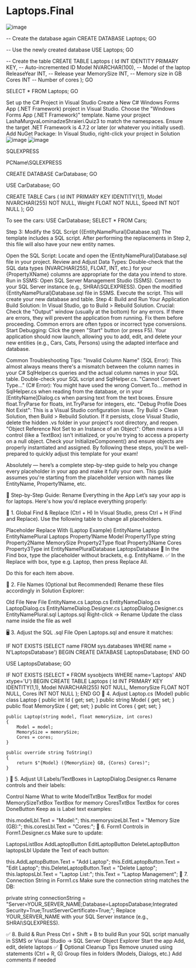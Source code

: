 # Laptops.Final

![image](https://github.com/user-attachments/assets/565696e0-69ea-4dbc-a1ec-46d5e5aa2835)

-- Create the database again
CREATE DATABASE Laptops;
GO

-- Use the newly created database
USE Laptops;
GO



-- Create the table
CREATE TABLE Laptops (
    Id INT IDENTITY PRIMARY KEY,   -- Auto-incremented ID
    Model NVARCHAR(100),           -- Model of the laptop
    ReleaseYear INT,               -- Release year
    MemorySize INT,                -- Memory size in GB
    Cores INT                      -- Number of cores
);
GO



SELECT * FROM Laptops;
GO

Set up the C# Project in Visual Studio Create a New C# Windows Forms App (.NET Framework) project in Visual Studio. Choose the "Windows Forms App (.NET Framework)" template. Name your project LashaMurgvaLominadzeShraieri.Quiz3 to match the namespaces. Ensure the target .NET Framework is 4.7.2 or later (or whatever you initially used). Add NuGet Package: In Visual Studio, right-click your project in Solution
![image](https://github.com/user-attachments/assets/2677ae83-84a4-465a-954c-225d75586f60)
![image](https://github.com/user-attachments/assets/0880adfe-6144-4862-9a86-a96c0604d31f)

SQLEXPRESS

PCName\SQLEXPRESS

CREATE DATABASE CarDatabase; GO

USE CarDatabase; GO

CREATE TABLE Cars ( Id INT PRIMARY KEY IDENTITY(1,1), Model NVARCHAR(255) NOT NULL, Weight FLOAT NOT NULL, Speed INT NOT NULL ); GO

To see the cars: USE CarDatabase; SELECT * FROM Cars;
















Step 3: Modify the SQL Script ({EntityNamePlural}Database.sql)
The template includes a SQL script. After performing the replacements in Step 2, this file will also have your new entity names.

Open the SQL Script: Locate and open the {EntityNamePlural}Database.sql file in your project.
Review and Adjust Data Types: Double-check that the SQL data types (NVARCHAR(255), FLOAT, INT, etc.) for your {PropertyXName} columns are appropriate for the data you intend to store.
Run in SSMS:
Open SQL Server Management Studio (SSMS).
Connect to your SQL Server instance (e.g., SHRAI\SQLEXPRESS).
Open the modified {EntityNamePlural}Database.sql file in SSMS.
Execute the script. This will create your new database and table.
Step 4: Build and Run Your Application
Build Solution: In Visual Studio, go to Build > Rebuild Solution.
Crucial: Check the "Output" window (usually at the bottom) for any errors. If there are errors, they will prevent the application from running. Fix them before proceeding. Common errors are often typos or incorrect type conversions.
Start Debugging: Click the green "Start" button (or press F5).
Your application should now launch, allowing you to add, edit, and delete your new entities (e.g., Cars, Cats, Persons) using the adapted interface and database.

Common Troubleshooting Tips:
"Invalid Column Name" (SQL Error): This almost always means there's a mismatch between the column names in your C# SqlHelper.cs queries and the actual column names in your SQL table. Double-check your SQL script and SqlHelper.cs.
"Cannot Convert Type..." (C# Error): You might have used the wrong Convert.To... method in SqlHelper.cs when reading from the database, or in your [EntityName]Dialog.cs when parsing text from the text boxes. Ensure float.TryParse for floats, int.TryParse for integers, etc.
"Debug Profile Does Not Exist": This is a Visual Studio configuration issue. Try Build > Clean Solution, then Build > Rebuild Solution. If it persists, close Visual Studio, delete the hidden .vs folder in your project's root directory, and reopen.
"Object Reference Not Set to an Instance of an Object": Often means a UI control (like a TextBox) isn't initialized, or you're trying to access a property on a null object. Check your InitializeComponent() and ensure objects are properly instantiated and assigned.
By following these steps, you'll be well-prepared to quickly adjust this template for your exam!

Absolutely — here’s a complete step-by-step guide to help you change every placeholder in your app and make it fully your own. This guide assumes you're starting from the placeholder version with names like EntityName, Property1Name, etc.

🧭 Step-by-Step Guide: Rename Everything in the App
Let’s say your app is for laptops. Here's how you'd replace everything properly:

🔁 1. Global Find & Replace (Ctrl + H)
In Visual Studio, press Ctrl + H (Find and Replace). Use the following table to change all placeholders.

Placeholder	Replace With (Laptop Example)
EntityName	Laptop
EntityNamePlural	Laptops
Property1Name	Model
Property1Type	string
Property2Name	MemorySize
Property2Type	float
Property3Name	Cores
Property3Type	int
EntityNamePluralDatabase	LaptopsDatabase
🔎 In the Find box, type the placeholder without brackets, e.g. EntityName. ✅ In the Replace with box, type e.g. Laptop, then press Replace All.

Do this for each item above.

📁 2. File Names (Optional but Recommended)
Rename these files accordingly in Solution Explorer:

Old File	New File
EntityName.cs	Laptop.cs
EntityNameDialog.cs	LaptopDialog.cs
EntityNameDialog.Designer.cs	LaptopDialog.Designer.cs
EntityNamePlural.sql	Laptops.sql
Right-click → Rename Update the class name inside the file as well

🖥️ 3. Adjust the SQL .sql File
Open Laptops.sql and ensure it matches:

IF NOT EXISTS (SELECT name FROM sys.databases WHERE name = N'LaptopsDatabase')
BEGIN
    CREATE DATABASE LaptopsDatabase;
END
GO

USE LaptopsDatabase;
GO

IF NOT EXISTS (SELECT * FROM sysobjects WHERE name='Laptops' AND xtype='U')
BEGIN
    CREATE TABLE Laptops (
        Id INT PRIMARY KEY IDENTITY(1,1),
        Model NVARCHAR(255) NOT NULL,
        MemorySize FLOAT NOT NULL,
        Cores INT NOT NULL
    );
END
GO
🧱 4. Adjust Laptop.cs (Model)
public class Laptop
{
    public int Id { get; set; }
    public string Model { get; set; }
    public float MemorySize { get; set; }
    public int Cores { get; set; }

    public Laptop(string model, float memorySize, int cores)
    {
        Model = model;
        MemorySize = memorySize;
        Cores = cores;
    }

    public override string ToString()
    {
        return $"{Model} ({MemorySize} GB, {Cores} Cores)";
    }
}
🧠 5. Adjust UI Labels/TextBoxes in LaptopDialog.Designer.cs
Rename controls and their labels:

Control Name	What to write
ModelTxtBox	TextBox for model
MemorySizeTxtBox	TextBox for memory
CoresTxtBox	TextBox for cores
DoneButton	Keep as is
Label text examples:

this.modelLbl.Text = "Model:";
this.memorysizeLbl.Text = "Memory Size (GB):";
this.coresLbl.Text = "Cores:";
🧩 6. Form1 Controls in Form1.Designer.cs
Make sure to update:

LaptopsListBox
AddLaptopButton
EditLaptopButton
DeleteLaptopButton
laptopsLbl
Update the Text of each button:

this.AddLaptopButton.Text = "Add Laptop";
this.EditLaptopButton.Text = "Edit Laptop";
this.DeleteLaptopButton.Text = "Delete Laptop";
this.laptopsLbl.Text = "Laptop List:";
this.Text = "Laptop Management";
🔗 7. Connection String in Form1.cs
Make sure the connection string matches the DB:

private string connectionString = "Server=YOUR_SERVER_NAME;Database=LaptopsDatabase;Integrated Security=True;TrustServerCertificate=True;";
Replace YOUR_SERVER_NAME with your SQL Server instance (e.g., SHRAI\\SQLEXPRESS).

✅ 8. Build & Run
Press Ctrl + Shift + B to build
Run your SQL script manually in SSMS or Visual Studio → SQL Server Object Explorer
Start the app
Add, edit, delete laptops ✅
🧼 Optional Cleanup Tips
Remove unused using statements (Ctrl + R, G)
Group files in folders (Models, Dialogs, etc.)
Add comments if needed

